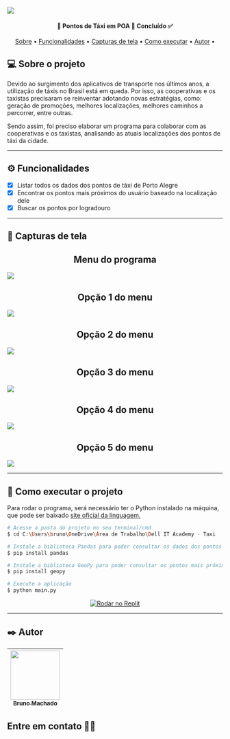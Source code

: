 <a href="https://github.com/brunomdrrosa/Dell_IT_Academy_Jun2021"><img src="https://i.imgur.com/Z1BYHr8.png"/></a>

<h4 align="center"> 
	🚖 Pontos de Táxi em POA 🧉 Concluído ✅
</h4>

<p align="center">
 <a href="#-sobre-o-projeto">Sobre</a> •
 <a href="#%EF%B8%8F-funcionalidades">Funcionalidades</a> •
<a href="#-capturas-de-tela">Capturas de tela</a> •
 <a href="#-como-executar-o-projeto">Como executar</a> • 
 <a href="#%EF%B8%8F-autor">Autor</a> • 
</p>

## 💻 Sobre o projeto

Devido ao surgimento dos aplicativos de transporte nos últimos anos, a utilização de táxis no Brasil está em queda. Por isso, as cooperativas e os taxistas precisaram se reinventar adotando novas estratégias, como: geração de promoções, melhores localizações, melhores caminhos a percorrer, entre outras.

Sendo assim, foi preciso elaborar um programa para colaborar com as cooperativas e os taxistas, analisando as atuais localizações dos pontos de táxi da cidade.

---

## ⚙️ Funcionalidades

- [x] Listar todos os dados dos pontos de táxi de Porto Alegre
- [x] Encontrar os pontos mais próximos do usuário baseado na localização dele
- [x] Buscar os pontos por logradouro

---

## 📸 Capturas de tela

<h2 align="center"> 
	Menu do programa
</h2>
<img src="https://i.imgur.com/bp1jkbI.png"/>
<h2 align="center"> 
	Opção 1 do menu
</h2>
<img src="https://i.imgur.com/5FzqYbk.png"/>
<h2 align="center"> 
	Opção 2 do menu
</h2>
<img src="https://i.imgur.com/grKzkhA.png"/>
<h2 align="center"> 
	Opção 3 do menu
</h2>
<img src="https://i.imgur.com/4zUBTuT.png"/>
<h2 align="center"> 
	Opção 4 do menu
</h2>
<img src="https://i.imgur.com/POTk5f6.png"/>
<h2 align="center"> 
	Opção 5 do menu
</h2>
<img src="https://i.imgur.com/hFVlkWe.png"/>

---

## 🚀 Como executar o projeto

Para rodar o programa, será necessário ter o Python instalado na máquina, que pode ser baixado <a href="https://www.python.org/downloads/">site oficial da linguagem.</a>

```bash
# Acesse a pasta do projeto no seu terminal/cmd
$ cd C:\Users\bruno\OneDrive\Área de Trabalho\Dell IT Academy - Taxi

# Instale a biblioteca Pandas para poder consultar os dados dos pontos de táxi
$ pip install pandas

# Instale a biblioteca GeoPy para poder consultar os pontos mais próximos de você
$ pip install geopy

# Execute a aplicação
$ python main.py
```

<p align="center">
  <a href="https://replit.com/@brunomdrrosa/DellITAcademyJun2021" target="_blank"><img src="https://img.shields.io/badge/-Rodar%20no%20Replit-blue?style=for-the-badge&logo=replit&logoColor=white" alt="Rodar no Replit"></a>
</p>

---

## ✒️ Autor

| [<img src="https://avatars.githubusercontent.com/u/75590326?v=4" width=115 > <br> <sub> Bruno Machado </sub>](https://github.com/brunomdrrosa) |
| :--------------------------------------------------------------------------------------------------------------------------------------------: |

<h2 >Entre em contato 🤙🏽</h2>

<div align="center">
<a href="https://linkedin.com/in/bruno-machado-da-rosa/" target="_blank"><img src="https://img.shields.io/badge/Bruno Machado da Rosa-0077B5?style=for-the-badge&logo=linkedin&logoColor=white" alt=""></a>
<a href="mailto:brunomdr46@gmail.com" target="_blank"><img src="https://img.shields.io/badge/brunomdr46@gmail.com-D14836?style=for-the-badge&logo=gmail&logoColor=white" alt=""></a>
</div>
